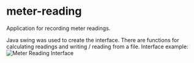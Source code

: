 # meter-reading
Application for recording meter readings.

Java swing was used to create the interface.
There are functions for calculating readings and writing / reading from a file.
Interface example:
![Meter Reading Interface](https://user-images.githubusercontent.com/87228839/169700765-b8c57eb7-e221-47f8-b787-a1fab73f143f.PNG)
